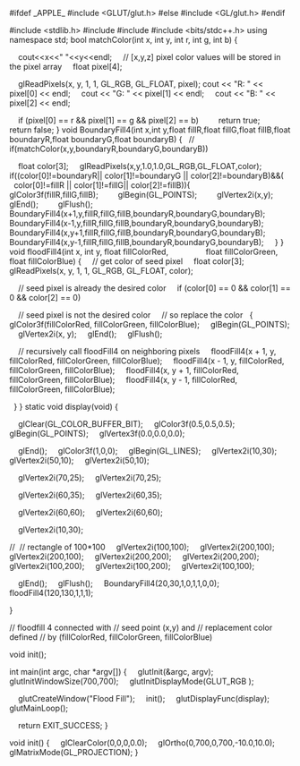 ---
---
#ifdef \_APPLE\_
#include <GLUT/glut.h>
#else
#include <GL/glut.h>
#endif

#include <stdlib.h>
#include <valarray>
#include <iostream>
#include <bits/stdc++.h>
using namespace std;
bool matchColor(int x, int y, int r, int g, int b)
{

    cout<<x<<" "<<y<<endl;
    // \[x,y,z\] pixel color values will be stored in the pixel array
    float pixel\[4\];

    glReadPixels(x, y, 1, 1, GL\_RGB, GL\_FLOAT, pixel);
cout << "R: " << pixel\[0\] << endl;
    cout << "G: " << pixel\[1\] << endl;
    cout << "B: " << pixel\[2\] << endl;

    if (pixel\[0\] == r && pixel\[1\] == g && pixel\[2\] == b)
        return true;
    return false;
}
void BoundaryFill4(int x,int y,float fillR,float fillG,float fillB,float boundaryR,float boundaryG,float boundaryB)
{
  //  if(matchColor(x,y,boundaryR,boundaryG,boundaryB))

    float color\[3\];
    glReadPixels(x,y,1.0,1.0,GL\_RGB,GL\_FLOAT,color);
    if((color\[0\]!=boundaryR|| color\[1\]!=boundaryG || color\[2\]!=boundaryB)&&(
    color\[0\]!=fillR || color\[1\]!=fillG|| color\[2\]!=fillB)){
        glColor3f(fillR,fillG,fillB);
        glBegin(GL\_POINTS);
        glVertex2i(x,y);
        glEnd();
        glFlush();
        BoundaryFill4(x+1,y,fillR,fillG,fillB,boundaryR,boundaryG,boundaryB);
        BoundaryFill4(x-1,y,fillR,fillG,fillB,boundaryR,boundaryG,boundaryB);
        BoundaryFill4(x,y+1,fillR,fillG,fillB,boundaryR,boundaryG,boundaryB);
        BoundaryFill4(x,y-1,fillR,fillG,fillB,boundaryR,boundaryG,boundaryB);
    }
}
void floodFill4(int x, int y, float fillColorRed,
                float fillColorGreen, float fillColorBlue)
{
    // get color of seed pixel
    float color\[3\];
    glReadPixels(x, y, 1, 1, GL\_RGB, GL\_FLOAT, color);

    // seed pixel is already the desired color
    if (color\[0\] == 0 && color\[1\] == 0 && color\[2\] == 0)

    // seed pixel is not the desired color
    // so replace the color
  { glColor3f(fillColorRed, fillColorGreen, fillColorBlue);
    glBegin(GL\_POINTS);
    glVertex2i(x, y);
    glEnd();
    glFlush();

    // recursively call floodFill4 on neighboring pixels
    floodFill4(x + 1, y, fillColorRed, fillColorGreen, fillColorBlue);
    floodFill4(x - 1, y, fillColorRed, fillColorGreen, fillColorBlue);
    floodFill4(x, y + 1, fillColorRed, fillColorGreen, fillColorBlue);
    floodFill4(x, y - 1, fillColorRed, fillColorGreen, fillColorBlue);

  }
}
static void display(void)
{

    glClear(GL\_COLOR\_BUFFER\_BIT);
    glColor3f(0.5,0.5,0.5);
    glBegin(GL\_POINTS);
    glVertex3f(0.0,0.0,0.0);

    glEnd();
    glColor3f(1,0,0);
    glBegin(GL\_LINES);
    glVertex2i(10,30);
    glVertex2i(50,10);
    glVertex2i(50,10);

    glVertex2i(70,25);
    glVertex2i(70,25);

    glVertex2i(60,35);
    glVertex2i(60,35);

    glVertex2i(60,60);
    glVertex2i(60,60);

    glVertex2i(10,30);

//  // rectangle of 100\*100
    glVertex2i(100,100);
    glVertex2i(200,100);
    glVertex2i(200,100);
    glVertex2i(200,200);
    glVertex2i(200,200);
    glVertex2i(100,200);
    glVertex2i(100,200);
    glVertex2i(100,100);

    glEnd();
    glFlush();
    BoundaryFill4(20,30,1,0,1,1,0,0);
    floodFill4(120,130,1,1,1);

}

// floodfill 4 connected with
// seed point (x,y) and
// replacement color defined
// by (fillColorRed, fillColorGreen, fillColorBlue)

void init();

int main(int argc, char \*argv\[\])
{
    glutInit(&argc, argv);
    glutInitWindowSize(700,700);
    glutInitDisplayMode(GLUT\_RGB );

    glutCreateWindow("Flood Fill");
    init();
    glutDisplayFunc(display);
    glutMainLoop();

    return EXIT\_SUCCESS;
}

void init() {
    glClearColor(0,0,0,0.0);
    glOrtho(0,700,0,700,-10.0,10.0);
    glMatrixMode(GL\_PROJECTION);
}
